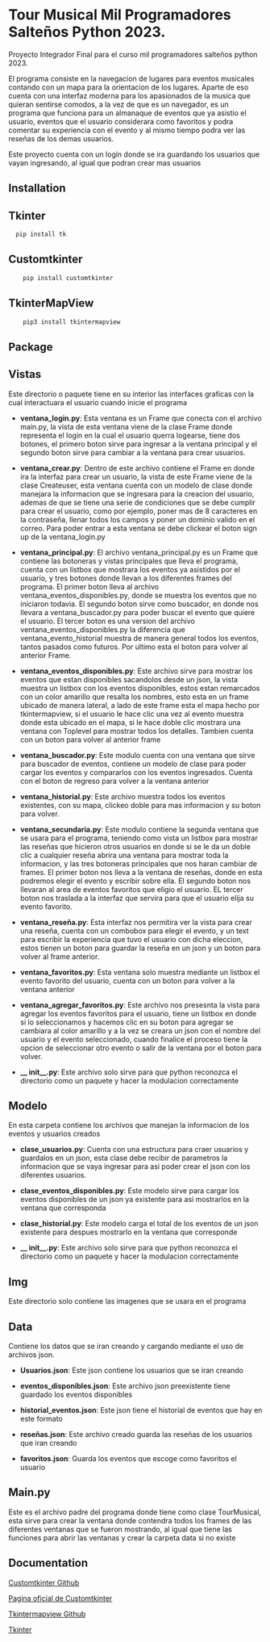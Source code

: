 
# Tour Musical Mil Programadores Salteños Python 2023. 

Proyecto Integrador Final para el curso mil programadores salteños python 2023.

El programa consiste en la navegacion de lugares para eventos musicales contando con un mapa para la orientacion de los lugares. Aparte de eso cuenta con una interfaz moderna para los apasionados de la musica que quieran sentirse comodos, a la vez de que es un navegador, es un programa que funciona para un almanaque de eventos que ya asistio el usuario, eventos que el usuario considerara como favoritos y podra comentar su experiencia con el evento y al mismo tiempo podra ver las reseñas de los demas usuarios.

Este proyecto cuenta con un login donde se ira guardando los usuarios que vayan ingresando, al igual que podran crear mas usuarios


## Installation

## Tkinter

```bash
  pip install tk
```

## Customtkinter
```bash
    pip install customtkinter
```
## TkinterMapView
```bash
    pip3 install tkintermapview
```
    
## Package

## Vistas

Este directorio o paquete tiene en su interior las interfaces graficas con la cual interactuara el usuario cuando inicie el programa

* **ventana_login.py**: Esta ventana es un Frame que conecta con el archivo main.py, la vista de esta ventana viene de la clase Frame donde representa el login en la cual el usuario querra logearse, tiene dos botones, el primero boton sirve para ingresar a la ventana principal y el segundo boton sirve para cambiar a la ventana para crear usuarios.

* **ventana_crear.py**: Dentro de este archivo contiene el Frame en donde ira la interfaz para crear un usuario, la vista de este Frame viene de la clase Createuser, esta ventana cuenta con un modelo de clase donde manejara la informacion que se ingresara para la creacion del usuario, ademas de que se tiene una serie de condiciones que se debe cumplir para crear el usuario, como por ejemplo, poner mas de 8 caracteres en la contraseña, llenar todos los campos y poner un dominio valido en el correo. Para poder entrar a esta ventana se debe clickear el boton sign up de la ventana_login.py

* **ventana_principal.py**: El archivo ventana_principal.py es un Frame que contiene las botoneras y vistas principales que lleva el programa, cuenta con un listbox que mostrara los eventos ya asistidos por el usuario, y tres botones donde llevan a los diferentes frames del programa. El primer boton lleva al archivo ventana_eventos_disponibles.py, donde se muestra los eventos que no iniciaron todavia. El segundo boton sirve como buscador, en donde nos llevara a ventana_buscador.py para poder buscar el evento que quiere el usuario. El tercer boton es una version del archivo ventana_eventos_disponibles.py la diferencia que ventana_evento_historial muestra de manera general todos los eventos, tantos pasados como futuros. Por ultimo esta el boton para volver al anterior Frame.

* **ventana_eventos_disponibles.py**: Este archivo sirve para mostrar los eventos que estan disponibles sacandolos desde un json, la vista muestra un listbox con los eventos disponibles, estos estan remarcados con un color amarillo que resalta los nombres, esto esta en un frame ubicado de manera lateral, a lado de este frame esta el mapa hecho por tkintermapview, si el usuario le hace clic una vez al evento muestra donde esta ubicado en el mapa, si le hace doble clic mostrara una ventana con Toplevel para mostrar todos los detalles. Tambien cuenta con un boton para volver al anterior frame

* **ventana_buscador.py**: Este modulo cuenta con una ventana que sirve para buscador de eventos, contiene un modelo de clase para poder cargar los eventos y compararlos con los eventos ingresados. Cuenta con el boton de regreso para volver a la ventana anterior

* **ventana_historial.py**: Este archivo muestra todos los eventos existentes, con su mapa, clickeo doble para mas informacion y su boton para volver.

* **ventana_secundaria.py**: Este modulo contiene la segunda ventana que se usara para el programa, teniendo como vista un listbox para mostrar las reseñas que hicieron otros usuarios en donde si se le da un doble clic a cualquier reseña abrira una ventana para mostrar toda la informacion, y las tres botoneras principales que nos haran cambiar de frames. El primer boton nos lleva a la ventana de reseñas, donde en esta podremos elegir el evento y escribir sobre ella. El segundo boton nos llevaran al area de eventos favoritos que eligio el usuario. EL tercer boton nos traslada a la interfaz que servira para que el usuario elija su evento favorito.

* **ventana_reseña.py**: Esta interfaz nos permitira ver la vista para crear una reseña, cuenta con un combobox para elegir el evento, y un text para escribir la experiencia que tuvo el usuario con dicha eleccion, estos tienen un boton para guardar la reseña en un json y un boton para volver al frame anterior.

* **ventana_favoritos.py**: Esta ventana solo muestra mediante un listbox el evento favorito del usuario, cuenta con un boton para volver a la ventana anterior

* **ventana_agregar_favoritos.py**: Este archivo nos presesnta la vista para agregar los eventos favoritos para el usuario, tiene un listbox en donde si lo seleccionamos y hacemos clic en su boton para agregar se cambiara al color amarillo y a la vez se creara un json con el nombre del usuario y el evento seleccionado, cuando finalice el proceso tiene la opcion de seleccionar otro evento o salir de la ventana por el boton para volver.

* **__ init__.py**: Este archivo solo sirve para que python reconozca el directorio como un paquete y hacer la modulacion correctamente 

## Modelo

En esta carpeta contiene los archivos que manejan la informacion de los eventos y usuarios creados

* **clase_usuarios.py**: Cuenta con una estructura para craer usuarios y guardalos en un json, esta clase debe recibir de parametros la informacion que se vaya ingresar para asi poder crear el json con los diferentes usuarios.

* **clase_eventos_disponibles.py**: Este modelo sirve para cargar los eventos disponibles de un json ya existente para asi mostrarlos en la ventana que corresponda

* **clase_historial.py**: Este modelo carga el total de los eventos de un json existente para despues mostrarlo en la ventana que corresponde

* **__ init__.py**: Este archivo solo sirve para que python reconozca el directorio como un paquete y hacer la modulacion correctamente 

## Img

Este directorio solo contiene las imagenes que se usara en el programa

## Data

Contiene los datos que se iran creando y cargando mediante el uso de archivos json.

* **Usuarios.json**: Este json contiene los usuarios que se iran creando

* **eventos_disponibles.json**: Este archivo json preexistente tiene guardado los eventos disponibles 

* **historial_eventos.json**: Este json tiene el historial de eventos que hay en este formato 

* **reseñas.json**: Este archivo creado guarda las reseñas de los usuarios que iran creando

* **favoritos.json**: Guarda los eventos que escoge como favoritos el usuario

## Main.py

Este es el archivo padre del programa donde tiene como clase TourMusical, esta sirve para crear la ventana donde contendra todos los frames de las diferentes ventanas que se fueron mostrando, al igual que tiene las funciones para abrir las ventanas y crear la carpeta data si no existe


## Documentation

[Customtkinter Github](https://github.com/TomSchimansky/CustomTkinter)

[Pagina oficial de Customtkinter](https://customtkinter.tomschimansky.com/)

[Tkintermapview Github](https://github.com/TomSchimansky/TkinterMapView)

[Tkinter](https://docs.python.org/es/3/library/tkinter.html)

